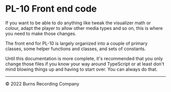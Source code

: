 # PL-10 Front end code

If you want to be able to do anything like tweak the visualizer math or colour, adapt the player to allow other media types and so on, this is where you need to make those changes.

The front end for PL-10 is largely organized into a couple of primary classes, some helper functions and classes, and sets of constants.

Until this documentation is more complete, it's recommended that you only change those files if you know your way around TypeScript or at least don't mind blowing things up and having to start over. You can always do that.

---

&copy; 2022 Burns Recording Company
